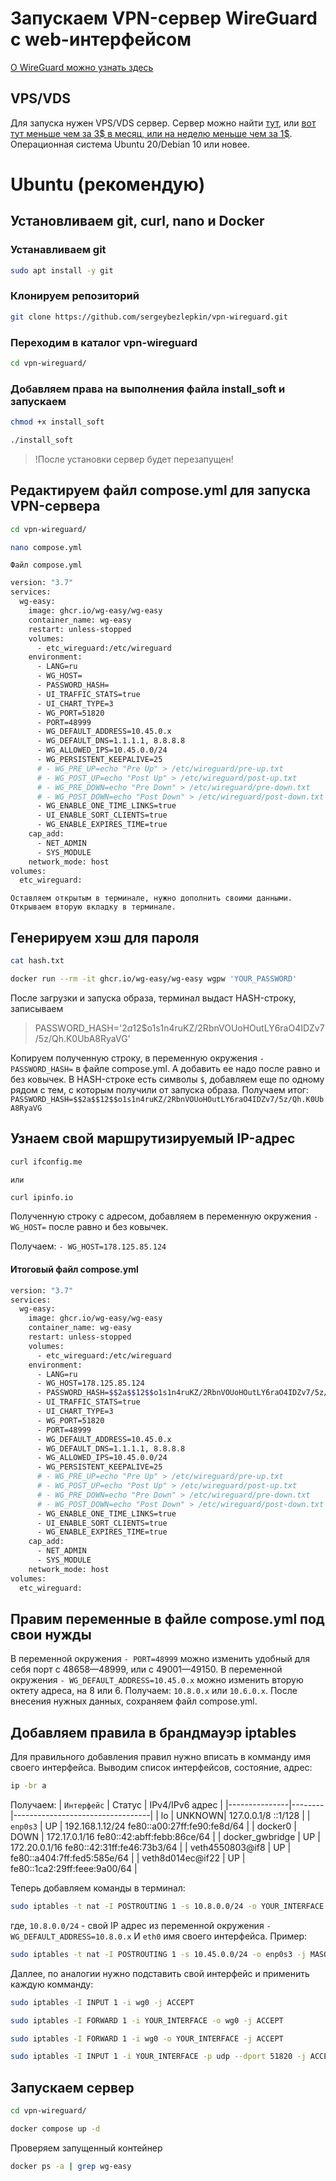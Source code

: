 # Запускаем VPN-сервер WireGuard c web-интерфейсом

[О WireGuard можно узнать здесь ](https://goo.su/xKp8kj)

## VPS/VDS

Для запуска нужен VPS/VDS сервер. Сервер можно найти [тут](https://goo.su/YkTH0), или [вот тут меньше чем за 3$ в месяц, или на неделю меньше чем за 1$](https://vdska.ru/#vds_calc). Операционная система Ubuntu 20/Debian 10 или новее.

# Ubuntu (рекомендую)

## Установливаем git, curl, nano и Docker

### Устанавливаем git

```sh
sudo apt install -y git
```
### Клонируем репозиторий
```sh
git clone https://github.com/sergeybezlepkin/vpn-wireguard.git
```
### Переходим в каталог vpn-wireguard
```sh
cd vpn-wireguard/
```
### Добавляем права на выполнения файла install_soft и запускаем
```sh
chmod +x install_soft
```
```sh
./install_soft
```
> !После установки cервер будет перезапущен!

## Редактируем файл compose.yml для запуска VPN-сервера
```sh
cd vpn-wireguard/
```
```sh
nano compose.yml
```

`Файл compose.yml`

```sh
version: "3.7"
services:
  wg-easy:
    image: ghcr.io/wg-easy/wg-easy
    container_name: wg-easy
    restart: unless-stopped
    volumes:
      - etc_wireguard:/etc/wireguard
    environment:
      - LANG=ru
      - WG_HOST=
      - PASSWORD_HASH=
      - UI_TRAFFIC_STATS=true
      - UI_CHART_TYPE=3
      - WG_PORT=51820
      - PORT=48999
      - WG_DEFAULT_ADDRESS=10.45.0.x
      - WG_DEFAULT_DNS=1.1.1.1, 8.8.8.8
      - WG_ALLOWED_IPS=10.45.0.0/24
      - WG_PERSISTENT_KEEPALIVE=25
      # - WG_PRE_UP=echo "Pre Up" > /etc/wireguard/pre-up.txt
      # - WG_POST_UP=echo "Post Up" > /etc/wireguard/post-up.txt
      # - WG_PRE_DOWN=echo "Pre Down" > /etc/wireguard/pre-down.txt
      # - WG_POST_DOWN=echo "Post Down" > /etc/wireguard/post-down.txt
      - WG_ENABLE_ONE_TIME_LINKS=true
      - UI_ENABLE_SORT_CLIENTS=true
      - WG_ENABLE_EXPIRES_TIME=true
    cap_add:
      - NET_ADMIN
      - SYS_MODULE
    network_mode: host
volumes:
  etc_wireguard:
```

`Оставляем открытым в терминале, нужно дополнить своими данными. Открываем вторую вкладку в терминале.`

## Генерируем хэш для пароля

```sh
cat hash.txt
```
```sh
docker run --rm -it ghcr.io/wg-easy/wg-easy wgpw 'YOUR_PASSWORD'
```
После загрузки и запуска образа, терминал выдаст HASH-строку, записываем 
> PASSWORD_HASH='$2a$12$o1s1n4ruKZ/2RbnVOUoHOutLY6raO4IDZv7/5z/Qh.K0UbA8RyaVG'

Копируем полученную строку, в переменную окружения `- PASSWORD_HASH=` в файле compose.yml. А добавить ее надо после равно и без ковычек. В HASH-строке есть символы `$`, добавляем еще по одному рядом с тем, с которым получили от запуска образа.
Получаем итог: `PASSWORD_HASH=$$2a$$12$$o1s1n4ruKZ/2RbnVOUoHOutLY6raO4IDZv7/5z/Qh.K0UbA8RyaVG`

## Узнаем свой маршрутизируемый IP-адрес

```sh
curl ifconfig.me
```
`или`
```sh
curl ipinfo.io
```

Полученную строку с адресом, добавляем в переменную окружения `- WG_HOST=` после равно и без ковычек. 

Получаем: `- WG_HOST=178.125.85.124` 

#### Итоговый файл compose.yml
```sh
version: "3.7"
services:
  wg-easy:
    image: ghcr.io/wg-easy/wg-easy
    container_name: wg-easy
    restart: unless-stopped
    volumes:
      - etc_wireguard:/etc/wireguard
    environment:
      - LANG=ru
      - WG_HOST=178.125.85.124
      - PASSWORD_HASH=$$2a$$12$$o1s1n4ruKZ/2RbnVOUoHOutLY6raO4IDZv7/5z/Qh.K0UbA8RyaVG
      - UI_TRAFFIC_STATS=true
      - UI_CHART_TYPE=3
      - WG_PORT=51820
      - PORT=48999
      - WG_DEFAULT_ADDRESS=10.45.0.x
      - WG_DEFAULT_DNS=1.1.1.1, 8.8.8.8
      - WG_ALLOWED_IPS=10.45.0.0/24
      - WG_PERSISTENT_KEEPALIVE=25
      # - WG_PRE_UP=echo "Pre Up" > /etc/wireguard/pre-up.txt
      # - WG_POST_UP=echo "Post Up" > /etc/wireguard/post-up.txt
      # - WG_PRE_DOWN=echo "Pre Down" > /etc/wireguard/pre-down.txt
      # - WG_POST_DOWN=echo "Post Down" > /etc/wireguard/post-down.txt
      - WG_ENABLE_ONE_TIME_LINKS=true
      - UI_ENABLE_SORT_CLIENTS=true
      - WG_ENABLE_EXPIRES_TIME=true
    cap_add:
      - NET_ADMIN
      - SYS_MODULE
    network_mode: host
volumes:
  etc_wireguard:
```

## Правим переменные в файле compose.yml под свои нужды

В переменной окружения `- PORT=48999` можно изменить удобный для себя порт с 48658—48999, или с 49001—49150. 
В переменной окружения `- WG_DEFAULT_ADDRESS=10.45.0.x` можно изменить вторую октету адреса, на 8 или 6. Получаем: `10.8.0.x` или `10.6.0.x`. После внесения нужных данных, сохраняем файл compose.yml.

## Добавляем правила в брандмауэр iptables

Для правильного добавления правил нужно вписать в комманду имя своего интерфейса.
Выводим список интерфейсов, состояние, адрес:
```sh
ip -br a
```
Получаем:
| `Интерфейс`     | Статус | IPv4/IPv6 адрес                 |
|---------------|--------|----------------------------------|
| lo            | UNKNOWN| 127.0.0.1/8 ::1/128               |
| `enp0s3`        | UP     | 192.168.1.12/24 fe80::a00:27ff:fe90:fe8d/64 |
| docker0       | DOWN   | 172.17.0.1/16 fe80::42:abff:febb:86ce/64 |
| docker_gwbridge | UP   | 172.20.0.1/16 fe80::42:31ff:fe46:73b3/64 |
| veth4550803@if8 | UP   | fe80::a404:7ff:fed5:585e/64      |
| veth8d014ec@if22 | UP | fe80::1ca2:29ff:feee:9a00/64      |

Теперь добавляем команды в терминал: 
```sh
sudo iptables -t nat -I POSTROUTING 1 -s 10.8.0.0/24 -o YOUR_INTERFACE -j MASQUERADE
```
где, `10.8.0.0/24` - свой IP адрес из переменной окружения `- WG_DEFAULT_ADDRESS=10.8.0.x` И `eth0` имя своего интерфейса.
Пример:
```sh
sudo iptables -t nat -I POSTROUTING 1 -s 10.45.0.0/24 -o enp0s3 -j MASQUERADE
```
Даллее, по аналогии нужно подставить свой интерфейс и применить каждую комманду:

```sh
sudo iptables -I INPUT 1 -i wg0 -j ACCEPT
```
```sh
sudo iptables -I FORWARD 1 -i YOUR_INTERFACE -o wg0 -j ACCEPT
```
```sh
sudo iptables -I FORWARD 1 -i wg0 -o YOUR_INTERFACE -j ACCEPT
```
```sh
sudo iptables -I INPUT 1 -i YOUR_INTERFACE -p udp --dport 51820 -j ACCEPT
```

## Запускаем сервер

```sh
cd vpn-wireguard/
```
```sh
docker compose up -d 
```

Проверяем запущенный контейнер
```sh
docker ps -a | grep wg-easy
```
